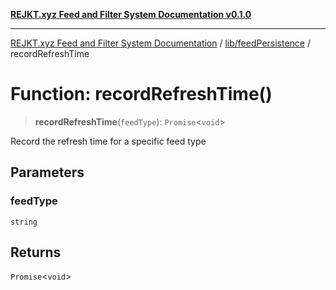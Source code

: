 [**REJKT.xyz Feed and Filter System Documentation v0.1.0**](../../../README.md)

***

[REJKT.xyz Feed and Filter System Documentation](../../../modules.md) / [lib/feedPersistence](../README.md) / recordRefreshTime

# Function: recordRefreshTime()

> **recordRefreshTime**(`feedType`): `Promise`\<`void`\>

Record the refresh time for a specific feed type

## Parameters

### feedType

`string`

## Returns

`Promise`\<`void`\>
